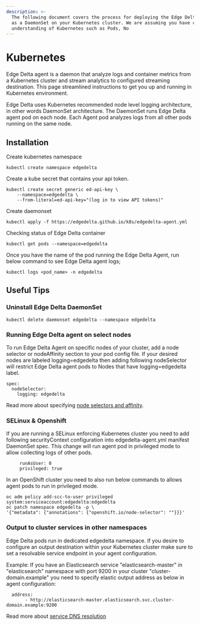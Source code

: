 ```yaml
---
description: >-
  The following document covers the process for deploying the Edge Delta agent
  as a DaemonSet on your Kubernetes cluster. We are assuming you have conceptual
  understanding of Kubernetes such as Pods, No
---
```


# Kubernetes

Edge Delta agent is a daemon that analyze logs and container metrics from a Kubernetes cluster and stream analytics to configured streaming destination. This page streamlined instructions to get you up and running in Kubernetes environment.

Edge Delta uses Kubernetes recommended node level logging architecture, in other words DaemonSet architecture. The DaemonSet runs Edge Delta agent pod on each node. Each Agent pod analyzes logs from all other pods running on the same node.

## Installation

Create kubernetes namespace

```text
kubectl create namespace edgedelta
```

Create a kube secret that contains your api token.

```text
kubectl create secret generic ed-api-key \
    --namespace=edgedelta \
    --from-literal=ed-api-key="(log in to view API tokens)"
```

Create daemonset

```text
kubectl apply -f https://edgedelta.github.io/k8s/edgedelta-agent.yml
```

Checking status of Edge Delta container

```text
kubectl get pods --namespace=edgedelta
```

Once you have the name of the pod running the Edge Delta Agent, run below command to see Edge Delta agent logs;

```text
kubectl logs <pod_name> -n edgedelta
```

## Useful Tips

### Uninstall Edge Delta DaemonSet

```text
kubectl delete daemonset edgedelta --namespace edgedelta
```

### Running Edge Delta agent on select nodes

To run Edge Delta Agent on specific nodes of your cluster, add a node selector or nodeAffinity section to your pod config file. If your desired nodes are labeled logging=edgedelta then adding following nodeSelector will restrict Edge Delta agent pods to Nodes that have logging=edgedelta label.

```text
spec:
  nodeSelector:
    logging: edgedelta
```

Read more about specifying [node selectors and affinity](https://kubernetes.io/docs/concepts/scheduling-eviction/assign-pod-node/).

### SELinux & Openshift

If you are running a SELinux enforcing Kubernetes cluster you need to add following securityContext configuration into edgedelta-agent.yml manifest DaemonSet spec. This change will run agent pod in privileged mode to allow collecting logs of other pods.

```text
     runAsUser: 0
     privileged: true
```

In an OpenShift cluster you need to also run below commands to allows agent pods to run in privileged mode.

```text
oc adm policy add-scc-to-user privileged system:serviceaccount:edgedelta:edgedelta
oc patch namespace edgedelta -p \
'{"metadata": {"annotations": {"openshift.io/node-selector": ""}}}'
```

### Output to cluster services in other namespaces

Edge Delta pods run in dedicated edgedelta namespace. If you desire to configure an output destination within your Kubernetes cluster make sure to set a resolvable service endpoint in your agent configuration.

Example: If you have an Elasticsearch service "elasticsearch-master" in "elasticsearch" namespace with port 9200 in your cluster "cluster-domain.example" you need to specify elastic output address as below in agent configuration:

```text
  address:
       - http://elasticsearch-master.elasticsearch.svc.cluster-domain.example:9200
```

Read more about [service DNS resolution](https://kubernetes.io/docs/concepts/services-networking/dns-pod-service/#a-aaaa-records)

